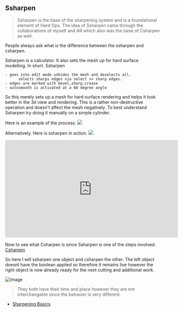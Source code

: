 ## Ssharpen

>Ssharpen is the base of the sharpening system and is a foundational element of Hard Ops. The idea of Ssharpen came through the collaborations of myself and AR which also was the base of Csharpen as well.

People always ask what is the difference between the ssharpen and csharpen.

Ssharpen is a calculator. It also sets the mesh up for hard surface modelling.
In short. Ssharpen

    - goes into edit mode unhides the mesh and deselects all.
          selects sharps edges via select >> sharp edges.
    - edges are marked with bevel,sharp,crease
    - autosmooth is activated at a 60 degree angle

So this merely sets up a mesh for hard surface rendering and helps it look better in the 3d view and rendering. This is a rather non-destructive operation and doesn't affect the mesh negatively. To best understand Ssharpen try doing it manually on a simple cylinder.

Here is an example of the process.
![](https://raw.githubusercontent.com/mx1001/hardops_manual/master/docs/img/operations/ssharp1.gif)

Alternatively. Here is ssharpen in action.
![](https://raw.githubusercontent.com/mx1001/hardops_manual/master/docs/img/operations/ssharp2.gif)

<iframe width="560" height="315" src="https://www.youtube.com/embed/rXRZeuQpvsg" frameborder="0" allowfullscreen></iframe>

Now to see what Csharpen is since Ssharpen is one of the steps involved.
[Csharpen](csharpen.md)

So here I will ssharpen one object and csharpen the other. The left object doesnt have the boolean applied so therefore it remains live however the right object is now already ready for the next cutting and additional work.

![image](https://raw.githubusercontent.com/mx1001/hardops_manual/master/docs/img/csharp1/s-c.gif)

> They both have their time and place however they are not interchangable since the behavior is very different.

- [Sharpening Basics](sharpening_basics)
